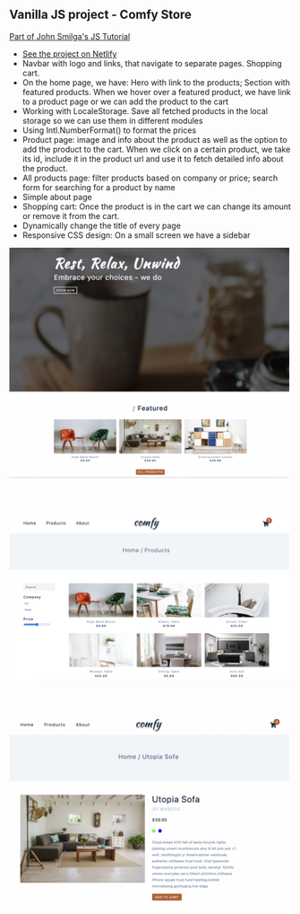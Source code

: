 ## Vanilla JS project - Comfy Store

[Part of John Smilga's JS Tutorial](https://www.udemy.com/course/javascript-tutorial-for-beginners-w/learn/lecture/21671372?start=1#overview)

- [See the project on Netlify](https://sweta-vanilla-js-comfy-store.netlify.app/index.html)
- Navbar with logo and links, that navigate to separate pages. Shopping cart.
- On the home page, we have:
  Hero with link to the products;
  Section with featured products. When we hover over a featured product, we have link to a product page or we can add the product to the cart
- Working with LocaleStorage. Save all fetched products in the local storage so we can use them in different modules
- Using Intl.NumberFormat() to format the prices
- Product page: image and info about the product as well as the option to add the product to the cart. When we click on a certain product, we take its id, include it in the product url and use it to fetch detailed info about the product.
- All products page: filter products based on company or price; search form for searching for a product by name
- Simple about page
- Shopping cart: Once the product is in the cart we can change its amount or remove it from the cart.
- Dynamically change the title of every page
- Responsive CSS design: On a small screen we have a sidebar

<p align-items: center>
    <img src='./images/Screenshot-project-01.png' width='500'>
</p>
<br/><br/>
<p align-items: center>
    <img src='./images/Screenshot-project-02.png' width='500'>
</p>
<br/><br/>
<p align-items: center>
    <img src='./images/Screenshot-project-03.png' width='500'>
</p>
